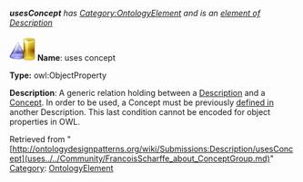 ___usesConcept__ has [Category:OntologyElement](../../Category/OntologyElement.md "Category:OntologyElement") and is an [element of](../../Property/ElementOf.md "Property:ElementOf") [Description](../../Submissions/Description.md "Submissions:Description")_


  




[![ObjectProperty](../../images/thumb/c/c3/ObjectProperty.gif/45px-ObjectProperty.gif)](../../Image/ObjectProperty.gif.md "ObjectProperty")
__Name__: uses concept 


__Type:__ owl:ObjectProperty 


__Description__: A generic relation holding between a  [Description](../../Image/Description.jpg.md "Submissions:Description/Description") and a  [Concept](../../Community/FrancoisScharffe_about_ConceptGroup.md "Submissions:Description/Concept"). In order to be used, a Concept must be previously  [defined in](../../Submissions/Description/isDefinedIn.md "Submissions:Description/isDefinedIn") another Description. This last condition cannot be encoded for object properties in OWL. 





Retrieved from "[http://ontologydesignpatterns.org/wiki/Submissions:Description/usesConcept](uses../../Community/FrancoisScharffe_about_ConceptGroup.md)"
 [Category](http://ontologydesignpatterns.org/wiki/Special:Categories "Special:Categories"): [OntologyElement](../../Category/OntologyElement.md "Category:OntologyElement")